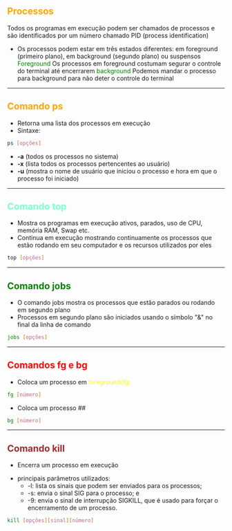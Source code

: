 ## <span style="color:orange">Processos</span>
Todos os programas em execução podem ser chamados de processos e são identificados por um número chamado PID (process identification)

* Os processos podem estar em três estados diferentes: em foreground (primeiro plano), em background (segundo plano) ou suspensos
	   <span style="color:green">Foreground</span>
   Os processos em foreground costumam segurar o controle do terminal até encerrarem
	<span style="color:green">background</span>
   Podemos mandar o processo para background para não deter o controle do terminal
****
## <span style="color:orange">Comando ps</span>
* Retorna uma lista dos processos em execução
* Sintaxe:
```bash
ps [opções]
```
* **-a** (todos os processos no sistema)
* **-x** (lista todos os processos pertencentes ao usuário)
* **-u** (mostra o nome de usuário que iniciou o processo e hora em que o processo foi iniciado)
****
## <span style="color:aquamarine">Comando top</span>
* Mostra os programas em execução ativos, parados, uso de CPU, memória RAM, Swap etc.
* Continua em execução mostrando continuamente os processos que estão rodando em seu computador e os recursos utilizados por eles

```bash
top [opções]
```
****
## <span style="color:green">Comando jobs</span>
* O comando jobs mostra os processos que estão parados ou rodando em segundo plano
* Processos em segundo plano são iniciados usando o símbolo "&" no final da linha de comando

```bash
jobs [opções]
```
****
## <span style="color:red">Comandos fg e bg</span>
* Coloca um processo em<span style="color:yellow"> foreground(fg)</span>

```bash
fg [número]
```
* Coloca um processo ##</span>

```bash
bg [número]
```
****
## <span style="color:brown">Comando kill</span>
* Encerra um processo em execução
- principais parâmetros utilizados:
	- -l: lista os sinais que podem ser enviados para os processos; 
	- -s: envia o sinal SIG para o processo; e 
	- -9: envia o sinal de interrupção SIGKILL, que é usado para forçar o encerramento de um processo.
```bash
kill [opções][sinal][número]
```








